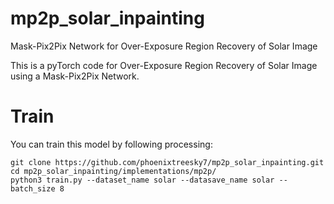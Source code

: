 # mp2p_solar_inpainting
Mask-Pix2Pix Network for Over-Exposure Region Recovery of Solar Image

This is a pyTorch code for Over-Exposure Region Recovery of Solar Image using a Mask-Pix2Pix Network.

# Train
You can train this model by following processing:

    git clone https://github.com/phoenixtreesky7/mp2p_solar_inpainting.git
    cd mp2p_solar_inpainting/implementations/mp2p/
    python3 train.py --dataset_name solar --datasave_name solar --batch_size 8


